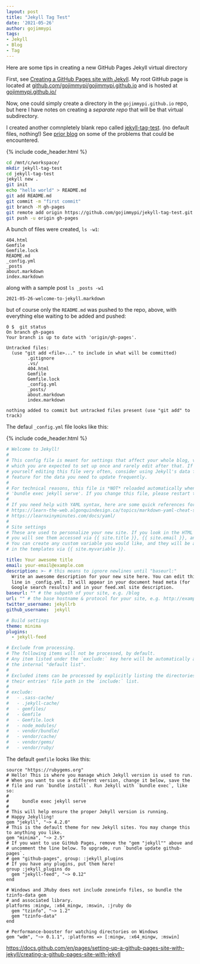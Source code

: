 ```yaml
---
layout: post
title: "Jekyll Tag Test"
date: '2021-05-26'
author: gojimmypi
tags:
- Jekyll
- Blog
- Tag
---
```


Here are some tips in creating a new GitHub Pages Jekyll virtual directory

First, see [Creating a GitHub Pages site with Jekyll](https://docs.github.com/en/pages/setting-up-a-github-pages-site-with-jekyll/creating-a-github-pages-site-with-jekyll).
My root GitHub page is located at [github.com/gojimmypi/gojimmypi.github.io](https://github.com/gojimmypi/gojimmypi.github.io) 
and is hosted at [gojimmypi.github.io/](https://gojimmypi.github.io/)

Now, one could simply create a directory in the `gojimmypi.github.io` repo, but here I have notes on creating a _separate repo_ that will be that virtual subdirectory.

I created another comnpletely blank repo called [jekyll-tag-test](https://github.com/gojimmypi/jekyll-tag-test). (no default files, nothing!) 
See [prior blog](../2021-05-26-jekyll-site_failures/) on some of the problems that could be encountered.


{% include code_header.html %}
```bash
cd /mnt/c/workspace/
mkdir jekyll-tag-test
cd jekyll-tag-test
jekyll new .
git init
echo "hello world" > README.md
git add README.md
git commit -m "first commit"
git branch -M gh-pages
git remote add origin https://github.com/gojimmypi/jekyll-tag-test.git
git push -u origin gh-pages
```

A bunch of files were created, `ls -w1`:

```
404.html
Gemfile
Gemfile.lock
README.md
_config.yml
_posts
about.markdown
index.markdown
```

along with a sample post `ls _posts -w1`
```
2021-05-26-welcome-to-jekyll.markdown
```

but of course only the `README.md` was pushed to the repo, above, with everything else waiting to be added and pushed:

```
0 $  git status
On branch gh-pages
Your branch is up to date with 'origin/gh-pages'.

Untracked files:
  (use "git add <file>..." to include in what will be committed)
        .gitignore
        .vs/
        404.html
        Gemfile
        Gemfile.lock
        _config.yml
        _posts/
        about.markdown
        index.markdown

nothing added to commit but untracked files present (use "git add" to track)
```
The defaul `_config.yml` file looks like this:


{% include code_header.html %}
```yml
# Welcome to Jekyll!
#
# This config file is meant for settings that affect your whole blog, values
# which you are expected to set up once and rarely edit after that. If you find
# yourself editing this file very often, consider using Jekyll's data files
# feature for the data you need to update frequently.
#
# For technical reasons, this file is *NOT* reloaded automatically when you use
# 'bundle exec jekyll serve'. If you change this file, please restart the server process.
#
# If you need help with YAML syntax, here are some quick references for you:
# https://learn-the-web.algonquindesign.ca/topics/markdown-yaml-cheat-sheet/#yaml
# https://learnxinyminutes.com/docs/yaml/
#
# Site settings
# These are used to personalize your new site. If you look in the HTML files,
# you will see them accessed via {{ site.title }}, {{ site.email }}, and so on.
# You can create any custom variable you would like, and they will be accessible
# in the templates via {{ site.myvariable }}.

title: Your awesome title
email: your-email@example.com
description: >- # this means to ignore newlines until "baseurl:"
  Write an awesome description for your new site here. You can edit this
  line in _config.yml. It will appear in your document head meta (for
  Google search results) and in your feed.xml site description.
baseurl: "" # the subpath of your site, e.g. /blog
url: "" # the base hostname & protocol for your site, e.g. http://example.com
twitter_username: jekyllrb
github_username:  jekyll

# Build settings
theme: minima
plugins:
  - jekyll-feed

# Exclude from processing.
# The following items will not be processed, by default.
# Any item listed under the `exclude:` key here will be automatically added to
# the internal "default list".
#
# Excluded items can be processed by explicitly listing the directories or
# their entries' file path in the `include:` list.
#
# exclude:
#   - .sass-cache/
#   - .jekyll-cache/
#   - gemfiles/
#   - Gemfile
#   - Gemfile.lock
#   - node_modules/
#   - vendor/bundle/
#   - vendor/cache/
#   - vendor/gems/
#   - vendor/ruby/
```

The default `gemfile` looks like this:

```gem
source "https://rubygems.org"
# Hello! This is where you manage which Jekyll version is used to run.
# When you want to use a different version, change it below, save the
# file and run `bundle install`. Run Jekyll with `bundle exec`, like so:
#
#     bundle exec jekyll serve
#
# This will help ensure the proper Jekyll version is running.
# Happy Jekylling!
gem "jekyll", "~> 4.2.0"
# This is the default theme for new Jekyll sites. You may change this to anything you like.
gem "minima", "~> 2.5"
# If you want to use GitHub Pages, remove the "gem "jekyll"" above and
# uncomment the line below. To upgrade, run `bundle update github-pages`.
# gem "github-pages", group: :jekyll_plugins
# If you have any plugins, put them here!
group :jekyll_plugins do
  gem "jekyll-feed", "~> 0.12"
end

# Windows and JRuby does not include zoneinfo files, so bundle the tzinfo-data gem
# and associated library.
platforms :mingw, :x64_mingw, :mswin, :jruby do
  gem "tzinfo", "~> 1.2"
  gem "tzinfo-data"
end

# Performance-booster for watching directories on Windows
gem "wdm", "~> 0.1.1", :platforms => [:mingw, :x64_mingw, :mswin]
```

https://docs.github.com/en/pages/setting-up-a-github-pages-site-with-jekyll/creating-a-github-pages-site-with-jekyll